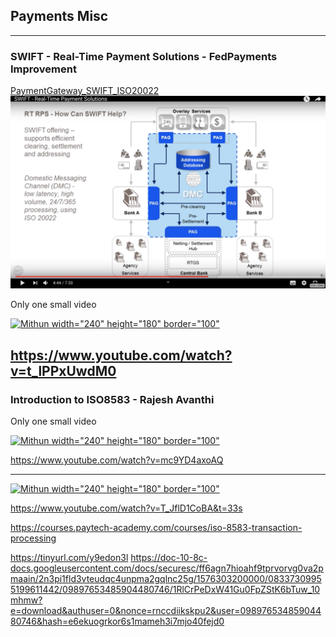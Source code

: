 
## Payments Misc




----

### SWIFT - Real-Time Payment Solutions - FedPayments Improvement

[PaymentGateway_SWIFT_ISO20022]()
![](https://github.com/adhulappanavar/learning_resources/raw/master/images/PaymentGateway_SWIFT_ISO20022.png)



Only one small video


[![Mithun width="240" height="180" border="100"](https://img.youtube.com/vi/t_lPPxUwdM0/0.jpg)](https://www.youtube.com/watch?v=t_lPPxUwdM0)

https://www.youtube.com/watch?v=t_lPPxUwdM0
-----

### Introduction to ISO8583 - Rajesh Avanthi 

Only one small video


[![Mithun width="240" height="180" border="100"](https://img.youtube.com/vi/mc9YD4axoAQ/0.jpg)](https://www.youtube.com/watch?v=mc9YD4axoAQ)


https://www.youtube.com/watch?v=mc9YD4axoAQ

----

[![Mithun width="240" height="180" border="100"](https://img.youtube.com/vi/T_JflD1CoBA/0.jpg)](https://www.youtube.com/watch?v=T_JflD1CoBA)



https://www.youtube.com/watch?v=T_JflD1CoBA&t=33s

https://courses.paytech-academy.com/courses/iso-8583-transaction-processing

https://tinyurl.com/y9edon3l
https://doc-10-8c-docs.googleusercontent.com/docs/securesc/ff6agn7hioahf9tprvorvg0va2pmaain/2n3pi1fld3vteudqc4unpma2gqlnc25g/1576303200000/08337309955199611442/09897653485904480746/1RlCrPeDxW41Gu0FpZStK6bTuw_10mhmw?e=download&authuser=0&nonce=rnccdiikskpu2&user=09897653485904480746&hash=e6ekuogrkor6s1mameh3i7mjo40fejd0

